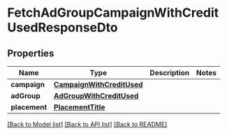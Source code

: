 # FetchAdGroupCampaignWithCreditUsedResponseDto

## Properties
Name | Type | Description | Notes
------------ | ------------- | ------------- | -------------
**campaign** | [**CampaignWithCreditUsed**](CampaignWithCreditUsed.md) |  | 
**adGroup** | [**AdGroupWithCreditUsed**](AdGroupWithCreditUsed.md) |  | 
**placement** | [**PlacementTitle**](PlacementTitle.md) |  | 

[[Back to Model list]](../README.md#documentation-for-models) [[Back to API list]](../README.md#documentation-for-api-endpoints) [[Back to README]](../README.md)


